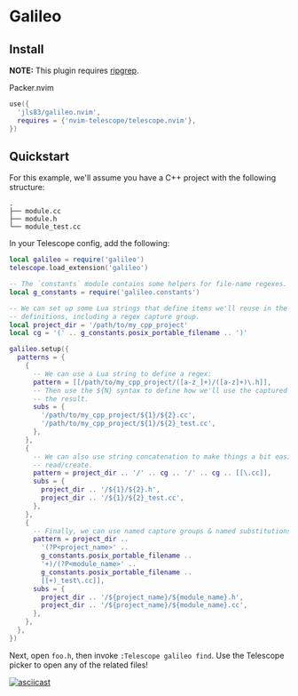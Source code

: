 # Galileo

## Install
__NOTE:__ This plugin requires [ripgrep](https://github.com/BurntSushi/ripgrep).

Packer.nvim
```lua
use({
  'jls83/galileo.nvim',
  requires = {'nvim-telescope/telescope.nvim'},
})
```

## Quickstart
For this example, we'll assume you have a C++ project with the following structure:
```
.
├── module.cc
├── module.h
└── module_test.cc
```

In your Telescope config, add the following:
```lua
local galileo = require('galileo')
telescope.load_extension('galileo')

-- The `constants` module contains some helpers for file-name regexes.
local g_constants = require('galileo.constants')

-- We can set up some Lua strings that define items we'll reuse in the pattern
-- definitions, including a regex capture group.
local project_dir = '/path/to/my_cpp_project'
local cg = '(' .. g_constants.posix_portable_filename .. ')'

galileo.setup({
  patterns = {
    {
      -- We can use a Lua string to define a regex:
      pattern = [[/path/to/my_cpp_project/([a-z_]+)/([a-z]+)\.h]],
      -- Then use the ${N} syntax to define how we'll use the captured items in
      -- the result.
      subs = {
        '/path/to/my_cpp_project/${1}/${2}.cc',
        '/path/to/my_cpp_project/${1}/${2}_test.cc',
      },
    },
    {
      -- We can also use string concatenation to make things a bit easier to
      -- read/create.
      pattern = project_dir .. '/' .. cg .. '/' .. cg .. [[\.cc]],
      subs = {
        project_dir .. '/${1}/${2}.h',
        project_dir .. '/${1}/${2}_test.cc',
      },
    },
    {
      -- Finally, we can use named capture groups & named substitutions.
      pattern = project_dir ..
        '(?P<project_name>' ..
        g_constants.posix_portable_filename ..
        '+)/(?P<module_name>' ..
        g_constants.posix_portable_filename ..
        [[+)_test\.cc]],
      subs = {
        project_dir .. '/${project_name}/${module_name}.h',
        project_dir .. '/${project_name}/${module_name}.cc',
      },
    },
  },
})
```

Next, open `foo.h`, then invoke `:Telescope galileo find`. Use the Telescope picker to open any of the related files!

[![asciicast](https://asciinema.org/a/e765u8YviplJSqfBMZOhoOUgw.svg)](https://asciinema.org/a/e765u8YviplJSqfBMZOhoOUgw)
